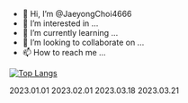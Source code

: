 - 👋 Hi, I’m @JaeyongChoi4666
- 👀 I’m interested in ...
- 🌱 I’m currently learning ...
- 💞️ I’m looking to collaborate on ...
- 📫 How to reach me ...

[![Top Langs](https://github-readme-stats.vercel.app/api/top-langs/?username=JaeyongChoi4666&layout=compact)](https://github.com/anuraghazra/github-readme-stats)


<!---
JaeyongChoi4666/JaeyongChoi4666 is a ✨ special ✨ repository because its `README.md` (this file) appears on your GitHub profile.
You can click the Preview link to take a look at your changes.
--->

2023.01.01
2023.02.01
2023.03.18
2023.03.21
